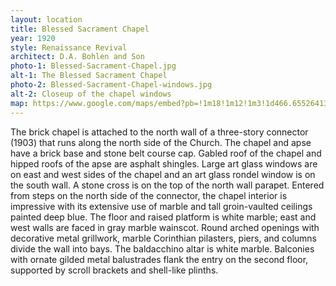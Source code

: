 ```yaml
---
layout: location
title: Blessed Sacrament Chapel
year: 1920
style: Renaissance Revival
architect: D.A. Bohlen and Son
photo-1: Blessed-Sacrament-Chapel.jpg
alt-1: The Blessed Sacrament Chapel
photo-2: Blessed-Sacrament-Chapel-windows.jpg
alt-2: Closeup of the chapel windows
map: https://www.google.com/maps/embed?pb=!1m18!1m12!1m3!1d466.6552641337761!2d-87.460753!3d39.511143000000004!2m3!1f0!2f0!3f0!3m2!1i1024!2i768!4f13.1!3m3!1m2!1s0x0%3A0x5b3441ba0b614888!2sBlessed%20Sacrament%20Chapel!5e1!3m2!1sen!2sus!4v1567792045960!5m2!1sen!2su
---
```

The brick chapel is attached to the north wall of a three-story connector (1903) that runs along the north side of the Church. The chapel and apse have a brick base and stone belt course cap. Gabled roof of the chapel and hipped roofs of the apse are asphalt shingles. Large art glass windows are on east and west sides of the chapel and an art glass rondel window is on the south wall. A stone cross is on the top of the north wall parapet. Entered from steps on the north side of the connector, the chapel interior is impressive with its extensive use of marble and tall groin-vaulted ceilings painted deep blue. The floor and raised platform is white marble; east and west walls are faced in gray marble wainscot. Round arched openings with decorative metal grillwork, marble Corinthian pilasters, piers, and columns divide the wall into bays. The baldacchino altar is white marble. Balconies with ornate gilded metal balustrades flank the entry on the second floor, supported by scroll brackets and shell-like plinths.

